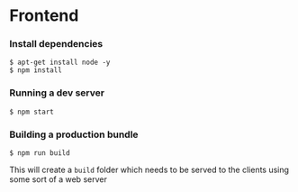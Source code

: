 # Frontend


### Install dependencies

```console
$ apt-get install node -y
$ npm install
```


### Running a dev server

```console
$ npm start
```


### Building a production bundle

```console
$ npm run build
```

This will create a ```build``` folder which needs to be served to the clients using
some sort of a web server
